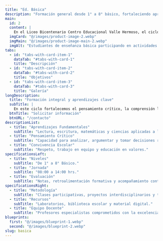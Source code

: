 ```yaml
---
title: "Ed. Básica"
description: "Formación general desde 1° a 8° básico, fortaleciendo aprendizajes y valores para el futuro." 
main:
  id: 2
  content: |
    En el Liceo Bicentenario Centro Educacional Valle Hermoso, el ciclo de Educación Básica desarrolla competencias fundamentales en lectura, escritura, matemáticas, ciencias, historia y artes. Promovemos la curiosidad, la responsabilidad y la sana convivencia, entregando herramientas sólidas para continuar con éxito la Enseñanza Media.
  imgCard: "@/images/product-image-2.webp"
  imgMain: "@/images/product-image-main-2.webp"
  imgAlt: "Estudiantes de enseñanza básica participando en actividades de aula"
tabs:
  - id: "tabs-with-card-item-1"
    dataTab: "#tabs-with-card-1"
    title: "Descripción"
  - id: "tabs-with-card-item-2"
    dataTab: "#tabs-with-card-2"
    title: "Objetivos"
  - id: "tabs-with-card-item-3"
    dataTab: "#tabs-with-card-3"
    title: "Galería"
longDescription:
  title: "Formación integral y aprendizajes clave"
  subTitle: |
    En este ciclo fortalecemos el pensamiento crítico, la comprensión lectora, la resolución de problemas y la expresión artística. Acompañamos el crecimiento de cada estudiante con un enfoque equilibrado entre lo académico, lo social y lo emocional, consolidando los cimientos para su futuro escolar."
  btnTitle: "Solicitar información"
  btnURL: "/contacto"
descriptionList:
  - title: "Aprendizajes Fundamentales"
    subTitle: "Lectura, escritura, matemáticas y ciencias aplicadas a la vida cotidiana."
  - title: "Pensamiento Crítico"
    subTitle: "Capacidad para analizar, argumentar y tomar decisiones responsables."
  - title: "Convivencia Escolar"
    subTitle: "Respeto, trabajo en equipo y educación en valores."
specificationsLeft:
  - title: "Niveles"
    subTitle: "De 1° a 8° Básico."
  - title: "Jornada"
    subTitle: "08:00 a 14:00 hrs."
  - title: "Evaluación"
    subTitle: "Notas, retroalimentación formativa y acompañamiento continuo."
specificationsRight:
  - title: "Metodología"
    subTitle: "Clases participativas, proyectos interdisciplinarios y trabajo colaborativo."
  - title: "Recursos"
    subTitle: "Laboratorios, biblioteca escolar y material digital."
  - title: "Equipo Docente"
    subTitle: "Profesores especialistas comprometidos con la excelencia académica."
blueprints:
  first: "@/images/blueprint-1.webp"
  second: "@/images/blueprint-2.webp"
slug: basica  
---
```

